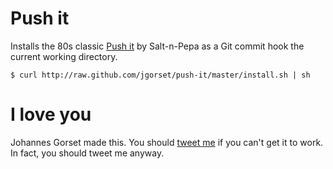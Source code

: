 # Push it

Installs the 80s classic [Push it](http://www.youtube.com/watch?v=YleXlgHI1oM) by Salt-n-Pepa as
a Git commit hook the current working directory.

    $ curl http://raw.github.com/jgorset/push-it/master/install.sh | sh

# I love you

Johannes Gorset made this. You should [tweet me](http://twitter.com/jgorset>) if you can't get it
to work. In fact, you should tweet me anyway.
